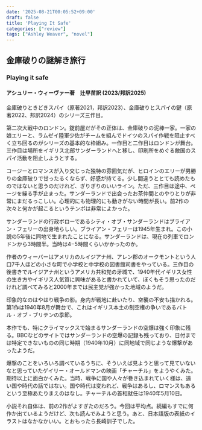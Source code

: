 ```yaml
---
date: '2025-08-21T00:05:52+09:00'
draft: false
title: 'Playing It Safe'
categories: ["review"]
tags: ["Ashley Weaver", "novel"]
---
```


## 金庫破りの謎解き旅行
### Playing it safe 

#### アシュリー・ウィーヴァー著　辻早苗訳 (2023/邦訳2025)

金庫破りときどきスパイ（原著2021，邦訳2023）、金庫破りとスパイの鍵（原著2022、邦訳2024）のシリーズ三作目。

第二次大戦中のロンドン。錠前屋だがその正体は、金庫破りの泥棒一家。一家の娘エリーと、ラムゼイ陸軍少佐がチームを組んでドイツのスパイ作戦を阻止すべく立ち回るのがシリーズの基本的な枠組み。一作目と二作目はロンドンが舞台。三作目は場所をイギリス北部サンダーランドへと移し、印刷所をめぐる敵国のスパイ活動を阻止しようとする。

コージーとロマンスが入り交じった独特の雰囲気だが、ヒロインのエリーが男勝りの金庫破りで甘ったるくならず、好感が持てる。少し間違うととても読めたものではないと思うのだけれど、ぎりぎりのいいライン。ただ、三作目は途中、ページを繰る手が止まった。サンダーランドで出会ったお茶仲間とのやりとりが非常にまだるっこしい。心理的にも物理的にも動きがない時間が長い。前2作の次々と何かが起こるというテンポは非常によかった。

サンダーランドの行政ボローであるシティ・オブ・サンダーランドはブライアン・フェリーの出身地らしい。ブライアン・フェリーは1945年生まれ。この小説の5年後に同地で生まれたことになる。サンダーランドは、現在の列車でロンドンから3時間半。当時は4−5時間くらいかかったのか。

作者のウィーバーはアメリカのルイジアナ州、アレン郡のオークモントという人口7千人ほどの小さな町で小学校と中学校の図書館司書をやっている。三作目の後書きでルイジアナ州というアメリカ共和党の牙城で、1940年代イギリス女性の生き方やイギリス人気質に興味があると書かれていて、ぼくもそう思ったのだけれど調べてみると2000年までは民主党が強かった地域のようだ。

印象的なのはやはり戦争の影。身内が戦地に赴いたり、空襲の不安も描かれる。第1作は1940年8月が舞台で、これはイギリス本土の制空権の争いであるバトル・オブ・ブリテンの季節。

本作でも、特にクライマックスで始まるサンダーランドの空爆は強く印象に残る。BBCなどのサイトではサンダーランドの空爆の記録も残っており、日付までは特定できないものの同じ時期（1940年10月）に同地域で同じような爆撃があったようだ。

爆撃のことをいろいろ調べているうちに、そういえば見ようと思って見ていないなと思っていたゲイリー・オールドマンの映画「チャーチル」をようやくみた。期待以上に面白かくみた。当時、戦争に国や人々が巻き込まれていく様は、遠い国や時代の話ではない。国や時代は変われど、戦争はあるし、ロマンスもあるという至極あたりまえのはなし。チャーチルの首相就任は1940年5月10日。

小説それ自体は、前の2作がよすぎたのだろう。今回は平均点。続編もすでに何作か出ているようだけど、次も読んでみようと思う。あと、日本語版の表紙のイラストはなかなかいい。とおもったら長崎訓子でした。

